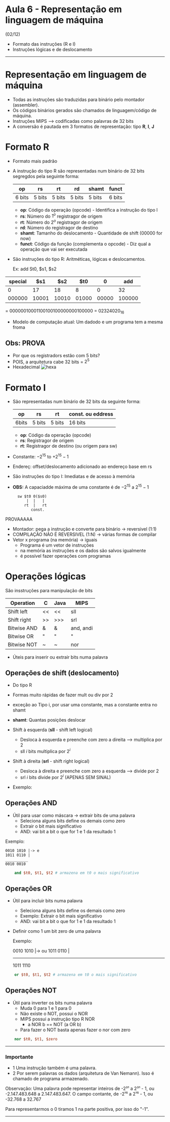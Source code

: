 # Aula 6 - Representação em linguagem de máquina
(02/12)
- Formato das instruções (R e I)
- Instruções lógicas e de deslocamento

---
# Representação em linguagem de máquina
- Todas as instruções são traduzidas para binário pelo montador (assembler).
- Os códigos binários gerados são chamados de linguagem/código de máquina.
- Instruções MIPS --> codificadas como palavras de 32 bits
- A conversão é pautada em 3 formatos de representação: tipo **R**, **I**, **J**

# Formato **R**
- Formato mais padrão
- A instrução do tipo R são representadas num binário de 32 bits segregdos pela seguinte forma:

    op   | rs   |   rt | rd   | shamt | funct
    ---  |----  |  ----|----- |-------|----
    6 bits|5 bits|5 bits|5 bits|5 bits |6 bits

    - **op**: Código da operação (opcode) - Identifica a instrução do tipo l
    - **rs**: Número do $1^o$ registragor de origem
    - **rt**: Número do $2^o$ registragor de origem
    - **rd**: Número do registragor de destino
    - **shamt**: Tamanho do deslocamento - Quantidade de shift (00000 for now)
    - **funct**: Código da função (complementa o opcode) - Diz qual a operação que vai ser executada

- São instruções do tipo R: Aritméticas, lógicas e deslocamentos.  

    Ex: add St0, $s1, $s2

special | $s1 | $s2 | $t0 | 0 | add
---    | --- | --- |---  |---|---
0|17|18|8|0|32
000000|10001|10010|01000|00000|100000 

= 00000010001100100100000000100000 = $02324020_{16}$

-  Modelo de computação atual: Um dadodo e um programa tem a mesma froma

## Obs: PROVA
- Por que os registradors estão com 5 bits?
- POIS, a arquitetura cabe 32 bits = $2^5$
- Hexadecimal
    ![hexa](/Aulas/imagens/hexadecimal.png)

# Formato **I**
- São representadas num binário de 32 bits da seguinte forma:

    op   | rs   |   rt | const. ou eddress
    ---  |----  |  ----|---- 
    6bits|5 bits|5 bits|16 bits

    - **op**: Código da operação (opcode)
    - **rs**: Registragor de origem
    - **rt**: Registragor de destino (ou origem para sw)

- Constante: $-2^{15}$ to +$2^{15}-1$
- Endereç: offset/deslocamento adicionado ao endereço base em rs

- São instruções do tipo I: Imediatas e de acesso à memória
- **OBS:** A capaciadde máxima de uma constante é de $-2^{15}$ a $2^{15}-1$

        sw $t0 0($s0)
            |  |   |
           rt  |   rt
              const.


PROVAAAAA
- Montador: pega a instrução e converte para binário -> reversivel (1:1)
- COMPILAÇÃO NÃO É REVERSIVEL (1:N) -> várias formas de compilar
- Vetor x programa (na memória) -> iguais
    - Programa é um vetor de instruções
    - na memória as instruções e os dados são salvos igualmente
    - é possível fazer operações com programas


# Operações lógicas
São insstruções para manipulação de bits


Operation  | C   | Java| MIPS 
---        | --- | --- |---  
Shift left |<<   |<<   | sll
Shift right|>>   |>>>  | srl 
Bitwise AND|  &  |  &  |and, andi
Bitwise OR |"|"  | "|" |or,ori
Bitwise NOT| ~   |  ~  |nor

- Úteis para inserir ou extrair bits numa palavra

## Operações de shift (deslocamento)
- Do tipo R
- Formas muito rápidas de fazer mult ou div por 2
- exceção ao Tipo i, por usar uma constante, mas a constante entra no shamt
- **shamt**: Quantas posições deslocar
- Shift à esquerda (**sll** - shift left logical)
    - Desloca à esquerda e preenche com zero a direita --> multiplica por 2
    - sll $i$ bits multiplica por $2^i$

- Shift à direita (**srl** - shift right logical)
    - Desloca à direita e preenche com zero a esquerda --> divide por 2
    - srl $i$ bits divide por $2^i$ (APENAS SEM SINAL)

- Exemplo:

## Operações AND
- Útil para usar como máscara -> extrair bits de uma palavra
    - Seleciona alguns bits define os demais como zero
    - Extrair o bit mais significativo
    - AND: vai bit a bit o que for 1 e 1 da resultado 1

Exemplo:

    0010 1010 |-> e
    1011 0110 |
    __________
    0010 0010

``` mips
    and $t0, $t1, $t2 # armazena em t0 o mais significativo

```

## Operações OR 
- Útil para incluir bits numa palavra
    - Seleciona alguns bits define os demais como zero
    - Exemplo: Extrair o bit mais significativo
    - AND: vai bit a bit o que for 1 e 1 da resultado 1
- Definir como 1 um bit zero de uma palavra

   Exemplo:

    0010 1010 |-> ou
    1011 0110 |
    __________
    1011 1110

``` mips
    or $t0, $t1, $t2 # armazena em t0 o mais significativo

```

## Operações NOT
- Útil para inverter os bits numa palavra
    - Muda 0 para 1 e 1 para 0
    - Não existe o NOT, possui o NOR
    - MIPS possui a instrução tipo R NOR
        - a NOR b == NOT (a OR b)
    - Para fazer o NOT basta apenas fazer o nor com zero

``` mips
    nor $t0, $t1, $zero 

```
----

### Importante

- 1 Uma instrução também é uma palavra.
- 2 Por serem palavras os dados (arquitetura de Van Nemann). Isso é chamado de programa armazenado.

Observação: Uma palavra pode representar inteiros de -2³¹ a 2³¹ - 1, ou -2.147.483.648 a 2.147.483.647.
O campo contante, de -2¹⁵ a 2¹⁵ - 1, ou -32.768 a 32.767

Para representarmos o 0 tiramos 1 na parte positiva, por isso do "-1".

----

